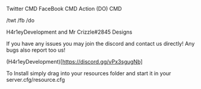 Twitter CMD 
FaceBook CMD
Action (DO) CMD

/twt
/fb
/do

H4r1eyDevelopment and Mr Crizzle#2845 Designs

If you have any issues you may join the discord and contact us directly! Any bugs also report too us!

(H4r1eyDevelopment)[https://discord.gg/vPx3sgugNb]

To Install simply drag into your resources folder and start it in your server.cfg/resource.cfg